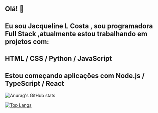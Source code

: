 <h2>Olá! 👋</h2>
<h2>Eu sou Jacqueline L Costa , sou programadora Full Stack ,atualmente estou trabalhando em projetos com:</h2>

<h2>HTML / CSS / Python / JavaScript</h2>
 <h2>Estou começando aplicações com Node.js / TypeScript / React </h2>
 

  ![Anurag's GitHub stats](https://github-readme-stats.vercel.app/api?username=jacqueduda&show_icons=true&theme=transparent)
  
[![Top Langs](https://github-readme-stats.vercel.app/api/top-langs/?username=jacqueduda)](https://github.com/anuraghazra/github-readme-stats)
